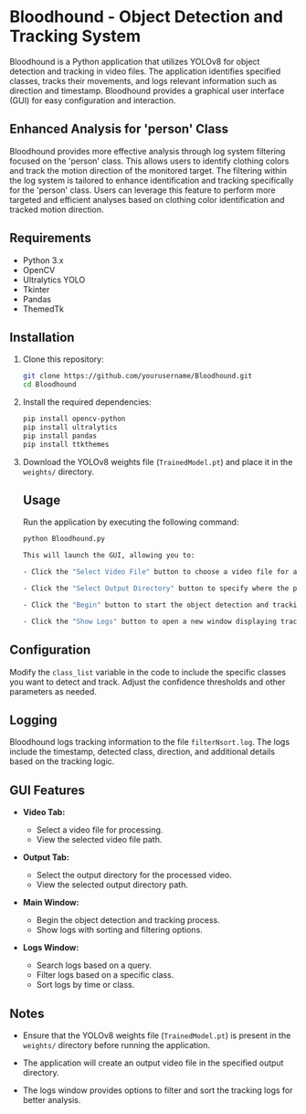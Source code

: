 # Bloodhound - Object Detection and Tracking System

Bloodhound is a Python application that utilizes YOLOv8 for object detection and tracking in video files. The application identifies specified classes, tracks their movements, and logs relevant information such as direction and timestamp. Bloodhound provides a graphical user interface (GUI) for easy configuration and interaction.

## Enhanced Analysis for 'person' Class

Bloodhound provides more effective analysis through log system filtering focused on the 'person' class. This allows users to identify clothing colors and track the motion direction of the monitored target. The filtering within the log system is tailored to enhance identification and tracking specifically for the 'person' class. Users can leverage this feature to perform more targeted and efficient analyses based on clothing color identification and tracked motion direction.

## Requirements

- Python 3.x
- OpenCV
- Ultralytics YOLO
- Tkinter
- Pandas
- ThemedTk

## Installation

1. Clone this repository:

    ```bash
    git clone https://github.com/yourusername/Bloodhound.git
    cd Bloodhound
    ```

2. Install the required dependencies:

    ```bash
    pip install opencv-python
    pip install ultralytics
    pip install pandas
    pip install ttkthemes
    ```

3. Download the YOLOv8 weights file (`TrainedModel.pt`) and place it in the `weights/` directory.
   ## Usage

    Run the application by executing the following command:
    
    ```bash
    python Bloodhound.py
    
    This will launch the GUI, allowing you to:
    
    - Click the "Select Video File" button to choose a video file for analysis.
    
    - Click the "Select Output Directory" button to specify where the processed video should be saved.
    
    - Click the "Begin" button to start the object detection and tracking process.
    
    - Click the "Show Logs" button to open a new window displaying tracking logs. Here, you can monitor detection results and tracking information.


## Configuration

Modify the `class_list` variable in the code to include the specific classes you want to detect and track. Adjust the confidence thresholds and other parameters as needed.

## Logging

Bloodhound logs tracking information to the file `filterNsort.log`. The logs include the timestamp, detected class, direction, and additional details based on the tracking logic.

## GUI Features

- **Video Tab:**
  - Select a video file for processing.
  - View the selected video file path.

- **Output Tab:**
  - Select the output directory for the processed video.
  - View the selected output directory path.

- **Main Window:**
  - Begin the object detection and tracking process.
  - Show logs with sorting and filtering options.

- **Logs Window:**
  - Search logs based on a query.
  - Filter logs based on a specific class.
  - Sort logs by time or class.

## Notes

- Ensure that the YOLOv8 weights file (`TrainedModel.pt`) is present in the `weights/` directory before running the application.

- The application will create an output video file in the specified output directory.

- The logs window provides options to filter and sort the tracking logs for better analysis.
